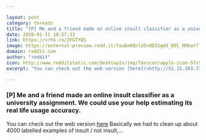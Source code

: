 ```yaml
---

layout: post
category: threads
title: "[P] Me and a friend made an online insult classifier as a university assignment. We could use your help estimating its real life usage accuracy."
date: 2020-01-11 18:27:33
link: https://vrhk.co/2FGTYQ5
image: https://external-preview.redd.it/YaubeKQnld5v0D31gdd_BOl_RMkotTl5Z-fyPTl2tj0.jpg?width=230&height=120.418848168&auto=webp&s=e602915a60054a0150cc4c7450fa93c85c5eb664
domain: reddit.com
author: "reddit"
icon: http://www.redditstatic.com/desktop2x/img/favicon/apple-icon-57x57.png
excerpt: "You can check out the web version [here](<http://51.15.103.73>) Basically we had to clean up about 4000 labelled examples of insult / not insult,..."

---
```


### [P] Me and a friend made an online insult classifier as a university assignment. We could use your help estimating its real life usage accuracy.

You can check out the web version [here](<http://51.15.103.73>) Basically we had to clean up about 4000 labelled examples of insult / not insult,...